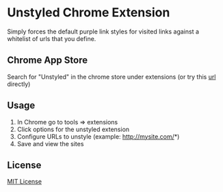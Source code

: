 Unstyled Chrome Extension
====

Simply forces the default purple link styles for visited links 
against a whitelist of urls that you define.

Chrome App Store
-----
Search for "Unstyled" in the chrome store under extensions
(or try this [url](https://chrome.google.com/webstore/detail/unstyled/dkfccmdhdhememmjjejhlkhhimbpeeem) directly)

Usage
-----
1. In Chrome go to tools => extensions 
2. Click options for the unstyled extension
3. Configure URLs to unstyle (example: http://mysite.com/*)
4. Save and view the sites


License
-------
[MIT
License](https://github.com/craigerm/unstyled/blob/master/LICENSE.md)

